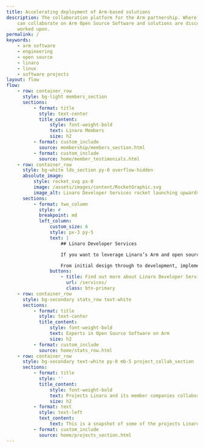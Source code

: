 ```yaml
---
title: Accelerating deployment of Arm-based solutions
description: The collaboration platform for the Arm partnership. Where members
    can collaborate on Arm Open Source Software and solutions are discussed &
    worked upon.
permalink: /
keywords:
    - arm software
    - engineering
    - open source
    - linaro
    - linux
    - software projects
layout: flow
flow:
    - row: container_row
      style: bg-light members_section
      sections:
          - format: title
            style: text-center
            title_content:
                style: font-weight-bold
                text: Linaro Members
                size: h2
          - format: custom_include
            source: membership/members_section.html
          - format: custom_include
            source: home/member_testimonials.html
    - row: container_row
      style: bg-white lds_section py-0 overflow-hidden
      absolute_image:
          style: rocket_svg px-0
          image: /assets/images/content/RocketGraphic.svg
          image_alt: Linaro Developer Services rocket launching upwards
      sections:
          - format: two_column
            style: #
            breakpoint: md
            left_column:
                custom_size: 6
                style: px-3 py-5
                text: |
                    ## Linaro Developer Services

                    If you want to leverage Linaro’s Arm and open source software expertise on a specific project, then working with Linaro Developer Services is the right option for you.

                    From initial design through to development, implementation, support and training, Linaro Developer Services help you leverage open source on Arm to ensure fast time to market, exceptional quality and security, and cost effective long term maintenance..
                buttons:
                    - title: Find out more about Linaro Developer Services
                      url: /services/
                      class: btn-primary
    - row: container_row
      style: bg-secondary stats_row text-white
      sections:
          - format: title
            style: text-center
            title_content:
                style: font-weight-bold
                text: Experts in Open Source Software on Arm
                size: h2
          - format: custom_include
            source: home/stats_row.html
    - row: container_row
      style: bg-secondary text-white py-0 mb-5 project_collab_section
      sections:
          - format: title
            style: ''
            title_content:
                style: font-weight-bold
                text: Projects Linaro and its member companies collaborate on
                size: h2
          - format: text
            style: text-left
            text_content:
                text: This is a snapshot of some of the projects Linaro works on
          - format: custom_include
            source: home/projects_section.html
---
```


